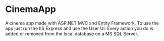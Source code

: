 # CinemaApp
 A cinema app made with ASP.NET MVC and Entity Framework. To use the app just run the IIS Express and use the User UI. Every action you do is added or removed from the local database on a MS SQL Server.
